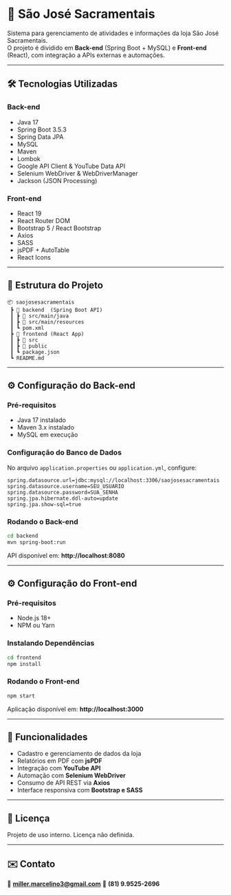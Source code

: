 # 📌 São José Sacramentais

Sistema para gerenciamento de atividades e informações da loja São José Sacramentais.  
O projeto é dividido em **Back-end** (Spring Boot + MySQL) e **Front-end** (React), com integração a APIs externas e automações.

---

## 🛠 Tecnologias Utilizadas

### **Back-end**
- Java 17
- Spring Boot 3.5.3
- Spring Data JPA
- MySQL
- Maven
- Lombok
- Google API Client & YouTube Data API
- Selenium WebDriver & WebDriverManager
- Jackson (JSON Processing)

### **Front-end**
- React 19
- React Router DOM
- Bootstrap 5 / React Bootstrap
- Axios
- SASS
- jsPDF + AutoTable
- React Icons

---

## 📂 Estrutura do Projeto

```
📦 saojosesacramentais
 ┣ 📂 backend  (Spring Boot API)
 ┃ ┣ 📂 src/main/java
 ┃ ┣ 📂 src/main/resources
 ┃ ┗ pom.xml
 ┣ 📂 frontend (React App)
 ┃ ┣ 📂 src
 ┃ ┣ 📂 public
 ┃ ┗ package.json
 ┗ README.md
```

---

## ⚙️ Configuração do Back-end

### **Pré-requisitos**
- Java 17 instalado
- Maven 3.x instalado
- MySQL em execução

### **Configuração do Banco de Dados**
No arquivo `application.properties` ou `application.yml`, configure:
```properties
spring.datasource.url=jdbc:mysql://localhost:3306/saojosesacramentais
spring.datasource.username=SEU_USUARIO
spring.datasource.password=SUA_SENHA
spring.jpa.hibernate.ddl-auto=update
spring.jpa.show-sql=true
```

### **Rodando o Back-end**
```bash
cd backend
mvn spring-boot:run
```
API disponível em: **http://localhost:8080**

---

## ⚙️ Configuração do Front-end

### **Pré-requisitos**
- Node.js 18+
- NPM ou Yarn

### **Instalando Dependências**
```bash
cd frontend
npm install
```

### **Rodando o Front-end**
```bash
npm start
```
Aplicação disponível em: **http://localhost:3000**

---

## 📌 Funcionalidades
- Cadastro e gerenciamento de dados da loja
- Relatórios em PDF com **jsPDF**
- Integração com **YouTube API**
- Automação com **Selenium WebDriver**
- Consumo de API REST via **Axios**
- Interface responsiva com **Bootstrap e SASS**

---

## 📄 Licença
Projeto de uso interno. Licença não definida.

---

## ✉️ Contato
📧 **miller.marcelino3@gmail.com**
📧 **(81) 9.9525-2696**

